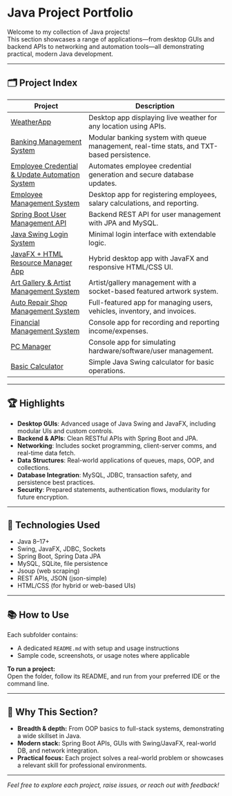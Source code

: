 # Java Project Portfolio

Welcome to my collection of Java projects!  
This section showcases a range of applications—from desktop GUIs and backend APIs to networking and automation tools—all demonstrating practical, modern Java development.

---

## 🗂️ Project Index

| Project | Description |
|---------|-------------|
| [WeatherApp](./WeatherApp) | Desktop app displaying live weather for any location using APIs. |
| [Banking Management System](./BankManager) | Modular banking system with queue management, real-time stats, and TXT-based persistence. |
| [Employee Credential & Update Automation System](./EmailMaster) | Automates employee credential generation and secure database updates. |
| [Employee Management System](./employeeManager) | Desktop app for registering employees, salary calculations, and reporting. |
| [Spring Boot User Management API](./FullStackApp) | Backend REST API for user management with JPA and MySQL. |
| [Java Swing Login System](./InterfazPrueba) | Minimal login interface with extendable logic. |
| [JavaFX + HTML Resource Manager App](./JAVAFX+HTML) | Hybrid desktop app with JavaFX and responsive HTML/CSS UI. |
| [Art Gallery & Artist Management System](./SGA) | Artist/gallery management with a socket-based featured artwork system. |
| [Auto Repair Shop Management System](./SGV) | Full-featured app for managing users, vehicles, inventory, and invoices. |
| [Financial Management System](./SistemaGestionTransacciones) | Console app for recording and reporting income/expenses. |
| [PC Manager](./Software-Hierarchy-Test) | Console app for simulating hardware/software/user management. |
| [Basic Calculator](./Calculadora) | Simple Java Swing calculator for basic operations. |

---

## 🏆 Highlights

- **Desktop GUIs**: Advanced usage of Java Swing and JavaFX, including modular UIs and custom controls.
- **Backend & APIs**: Clean RESTful APIs with Spring Boot and JPA.
- **Networking**: Includes socket programming, client-server comms, and real-time data fetch.
- **Data Structures**: Real-world applications of queues, maps, OOP, and collections.
- **Database Integration**: MySQL, JDBC, transaction safety, and persistence best practices.
- **Security**: Prepared statements, authentication flows, modularity for future encryption.

---

## 🔧 Technologies Used

- Java 8–17+
- Swing, JavaFX, JDBC, Sockets
- Spring Boot, Spring Data JPA
- MySQL, SQLite, file persistence
- Jsoup (web scraping)
- REST APIs, JSON (json-simple)
- HTML/CSS (for hybrid or web-based UIs)

---

## 📚 How to Use

Each subfolder contains:
- A dedicated `README.md` with setup and usage instructions
- Sample code, screenshots, or usage notes where applicable

**To run a project:**  
Open the folder, follow its README, and run from your preferred IDE or the command line.

---

## 🚀 Why This Section?

- **Breadth & depth:** From OOP basics to full-stack systems, demonstrating a wide skillset in Java.
- **Modern stack:** Spring Boot APIs, GUIs with Swing/JavaFX, real-world DB, and network integration.
- **Practical focus:** Each project solves a real-world problem or showcases a relevant skill for professional environments.

---

*Feel free to explore each project, raise issues, or reach out with feedback!*
